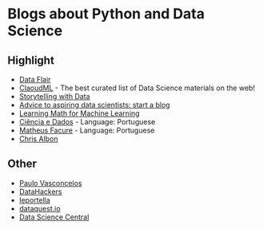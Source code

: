 # Blogs about Python and Data Science
## Highlight
* [Data Flair](https://data-flair.training/blogs/)
* [ClaoudML](http://www.claoudml.co/) - The best curated list of Data Science materials on the web!
* [Storytelling with Data](http://www.storytellingwithdata.com/)
* [Advice to aspiring data scientists: start a blog](http://varianceexplained.org/r/start-blog/)
* [Learning Math for Machine Learning](https://blog.ycombinator.com/learning-math-for-machine-learning/)
* [Ciência e Dados](http://www.cienciaedados.com) - Language: Portuguese
* [Matheus Facure](https://matheusfacure.github.io/tutoriais/) - Language: Portuguese
* [Chris Albon](https://chrisalbon.com/)
## Other
* [Paulo Vasconcelos](https://paulovasconcellos.com.br/)
* [DataHackers](https://medium.com/data-hackers)
* [leportella](https://leportella.com/)
* [dataquest.io](https://www.dataquest.io)
* [Data Science Central](https://www.datasciencecentral.com/)
